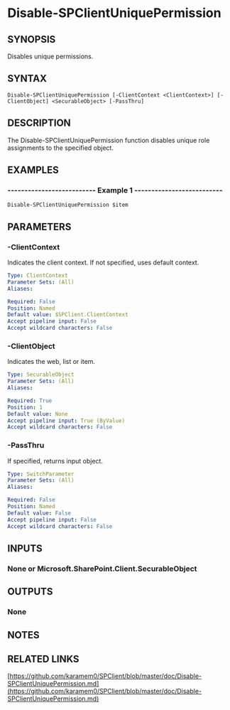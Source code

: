 # Disable-SPClientUniquePermission

## SYNOPSIS
Disables unique permissions.

## SYNTAX

```
Disable-SPClientUniquePermission [-ClientContext <ClientContext>] [-ClientObject] <SecurableObject> [-PassThru]
```

## DESCRIPTION
The Disable-SPClientUniquePermission function disables unique role assignments
to the specified object.

## EXAMPLES

### -------------------------- Example 1 --------------------------
```
Disable-SPClientUniquePermission $item
```

## PARAMETERS

### -ClientContext
Indicates the client context.
If not specified, uses default context.

```yaml
Type: ClientContext
Parameter Sets: (All)
Aliases: 

Required: False
Position: Named
Default value: $SPClient.ClientContext
Accept pipeline input: False
Accept wildcard characters: False
```

### -ClientObject
Indicates the web, list or item.

```yaml
Type: SecurableObject
Parameter Sets: (All)
Aliases: 

Required: True
Position: 1
Default value: None
Accept pipeline input: True (ByValue)
Accept wildcard characters: False
```

### -PassThru
If specified, returns input object.

```yaml
Type: SwitchParameter
Parameter Sets: (All)
Aliases: 

Required: False
Position: Named
Default value: False
Accept pipeline input: False
Accept wildcard characters: False
```

## INPUTS

### None or Microsoft.SharePoint.Client.SecurableObject

## OUTPUTS

### None

## NOTES

## RELATED LINKS

[https://github.com/karamem0/SPClient/blob/master/doc/Disable-SPClientUniquePermission.md](https://github.com/karamem0/SPClient/blob/master/doc/Disable-SPClientUniquePermission.md)


